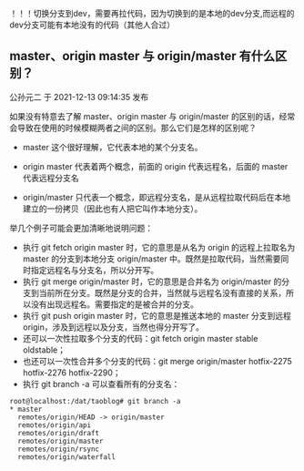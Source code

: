 ！！！切换分支到dev，需要再拉代码，因为切换到的是本地的dev分支,而远程的dev分支可能有本地没有的代码（其他人合过）

## master、origin master 与 origin/master 有什么区别？

公孙元二 于 2021-12-13 09:14:35 发布

如果没有特意去了解 master、origin master 与 origin/master 的区别的话，经常会导致在使用的时候模糊两者之间的区别。那么它们是怎样的区别呢？

- master 这个很好理解，它代表本地的某个分支名。

- origin master 代表着两个概念，前面的 origin 代表远程名，后面的 master 代表远程分支名

- origin/master 只代表一个概念，即远程分支名，是从远程拉取代码后在本地建立的一份拷贝（因此也有人把它叫作本地分支）。

举几个例子可能会更加清晰地说明问题：

- 执行 git fetch origin master 时，它的意思是从名为 origin 的远程上拉取名为 master 的分支到本地分支
origin/master 中。既然是拉取代码，当然需要同时指定远程名与分支名，所以分开写。
- 执行 git merge origin/master 时，它的意思是合并名为 origin/master
的分支到当前所在分支。既然是分支的合并，当然就与远程名没有直接的关系，所以没有出现远程名。需要指定的是被合并的分支。
- 执行 git push origin master 时，它的意思是推送本地的 master 分支到远程
origin，涉及到远程以及分支，当然也得分开写了。
- 还可以一次性拉取多个分支的代码：git fetch origin master stable oldstable；
- 也还可以一次性合并多个分支的代码：git merge origin/master hotfix-2275 hotfix-2276
hotfix-2290；
- 执行 git branch -a 可以查看所有的分支名：
```
root@localhost:/dat/taoblog# git branch -a
* master
  remotes/origin/HEAD -> origin/master
  remotes/origin/api
  remotes/origin/draft
  remotes/origin/master
  remotes/origin/rsync
  remotes/origin/waterfall
  ```